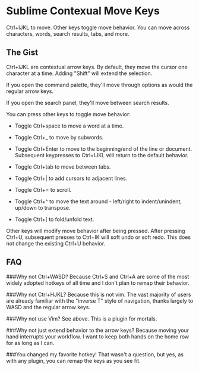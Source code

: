 # Sublime Contexual Move Keys
Ctrl+IJKL to move. Other keys toggle move behavior. You can move across characters, words, search results, tabs, and more.

## The Gist
Ctrl+IJKL are contextual arrow keys. By default, they move the cursor one character at a time. Adding "Shift" will extend the selection. 

If you open the command palette, they'll move through options as would the regular arrow keys. 

If you open the search panel, they'll move between search results. 

You can press other keys to toggle move behavior:

 * Toggle Ctrl+space to move a word at a time.
	
 * Toggle Ctrl+_ to move by subwords.
 
 * Toggle Ctrl+Enter to move to the beginning/end of the line or document. Subsequent keypresses to Ctrl+IJKL will return to the default behavior.
	
 * Toggle Ctrl+tab to move between tabs. 
	
 * Toggle Ctrl+| to add cursors to adjacent lines.
	
 * Toggle Ctrl+= to scroll.

 * Toggle Ctrl+^ to move the text around - left/right to indent/unindent, up/down to transpose.
	
 * Toggle Ctrl+[ to fold/unfold text.
	
Other keys will modify move behavior after being pressed. After pressing Ctrl+U, subsequent presses to Ctrl+IK will soft undo or soft redo. This does not change the existing Ctrl+U behavior.
	


## FAQ

###Why not Ctrl+WASD?
 Because Ctrl+S and Ctrl+A are some of the most widely adopted hotkeys of all time and I don't plan to remap their behavior.

###Why not Ctrl+HJKL?
 Because this is not vim. The vast majority of users are already familiar with the "inverse T" style of navigation, thanks largely to WASD and the regular arrow keys.
 
###Why not use Vim?
 See above. This is a plugin for mortals.
 
###Why not just extend behavior to the arrow keys?
 Because moving your hand interrupts your workflow. I want to keep both hands on the home row for as long as I can.
 
###You changed my favorite hotkey!
 That wasn't a question, but yes, as with any plugin, you can remap the keys as you see fit.
